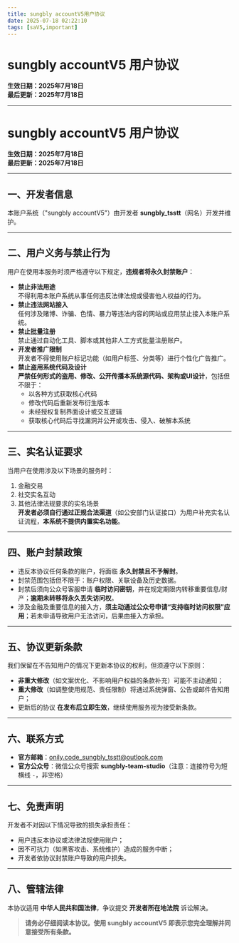 ```yaml
---
title: sungbly accountV5用户协议
date: 2025-07-18 02:22:10
tags: [saV5,important]
---
```

# sungbly accountV5 用户协议  
**生效日期：2025年7月18日**  
**最后更新：2025年7月18日**

---

# sungbly accountV5 用户协议  
**生效日期：2025年7月18日**  
**最后更新：2025年7月18日**

---

## 一、开发者信息  
本账户系统（"sungbly accountV5"）由开发者 **sungbly_tsstt**（网名）开发并维护。

---

## 二、用户义务与禁止行为  
用户在使用本服务时须严格遵守以下规定，**违规者将永久封禁账户**：  
- **禁止非法用途**  
  不得利用本账户系统从事任何违反法律法规或侵害他人权益的行为。  
- **禁止违法网站接入**  
  任何涉及赌博、诈骗、色情、暴力等违法内容的网站或应用禁止接入本账户系统。  
- **禁止批量注册**  
  禁止通过自动化工具、脚本或其他非人工方式批量注册账户。  
- **开发者推广限制**  
  开发者不得使用账户标记功能（如用户标签、分类等）进行个性化广告推广。  
- **禁止盗用系统代码及设计**  
  **严禁任何形式的盗用、修改、公开传播本系统源代码、架构或UI设计**，包括但不限于：
  - 以各种方式获取核心代码
  - 修改代码后重新发布衍生版本
  - 未经授权复制界面设计或交互逻辑
  - 获取核心代码后寻找漏洞并公开或攻击、侵入、破解本系统

---

## 三、实名认证要求  
当用户在使用涉及以下场景的服务时：  
1. 金融交易  
2. 社交实名互动  
3. 其他法律法规要求的实名场景  
**开发者必须自行通过正规合法渠道**（如公安部门认证接口）为用户补充实名认证流程，**本系统不提供内置实名功能**。

---

## 四、账户封禁政策  
- 违反本协议任何条款的账户，将面临 **永久封禁且不予解封**。  
- 封禁范围包括但不限于：账户权限、关联设备及历史数据。  
- 封禁后须向公众号客服申请 **临时访问密钥**，并在规定期限内转移重要信息/财产；**逾期未转移将永久丢失访问权**。  
- 涉及金融及重要信息的接入方，**须主动通过公众号申请“支持临时访问权限”应用**；若未申请导致用户无法访问，后果由接入方承担。

---

## 五、协议更新条款  
我们保留在不告知用户的情况下更新本协议的权利，但须遵守以下原则：  
- **非重大修改**（如文案优化、不影响用户权益的条款补充）可能不主动通知；  
- **重大修改**（如调整使用规范、责任限制）将通过系统弹窗、公告或邮件告知用户；  
- 更新后的协议 **在发布后立即生效**，继续使用服务视为接受新条款。

---

## 六、联系方式  
- **官方邮箱**：onily.code_sungbly_tsstt@outlook.com  
- **官方公众号**：微信公众号搜索 **sungbly-team-studio**（注意：连接符号为短横线 `-`，非空格）

---

## 七、免责声明  
开发者不对因以下情况导致的损失承担责任：  
- 用户违反本协议或法律法规使用账户；  
- 因不可抗力（如黑客攻击、系统维护）造成的服务中断；  
- 开发者依协议封禁账户导致的用户损失。

---

## 八、管辖法律  
本协议适用 **中华人民共和国法律**，争议提交 **开发者所在地法院** 诉讼解决。

> **请务必仔细阅读本协议。使用 sungbly accountV5 即表示您完全理解并同意接受所有条款。**